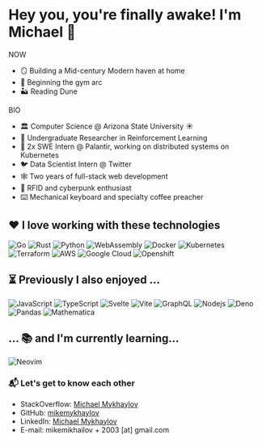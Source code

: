 # Hey you, you're finally awake! I'm Michael 🖖

NOW

- 🪞 Building a Mid-century Modern haven at home
- 💪 Beginning the gym arc
- 🏜️ Reading Dune

BIO

- 🏛️ Computer Science @ Arizona State University ☀️
- 🤖 Undergraduate Researcher in Reinforcement Learning
- 🔮 2x SWE Intern @ Palantir, working on distributed systems on Kubernetes
- 🐦 Data Scientist Intern @ Twitter
- 🕸️ Two years of full-stack web development 
- 📡 RFID and cyberpunk enthusiast
- ⌨️ Mechanical keyboard and specialty coffee preacher

## ❤️ I love working with these technologies

<p>
<img alt="Go" src="https://img.shields.io/badge/-Go-00ADD8?logo=go&logoColor=white" />
  <img alt="Rust" src="https://img.shields.io/badge/-Rust-000000?logo=rust&logoColor=white" />
<img alt="Python" src="https://img.shields.io/badge/-Python-3776AB?logo=python&logoColor=white" />
<img alt="WebAssembly" src="https://img.shields.io/badge/-WASM-654FF0?logo=webassembly&logoColor=white" />
<img alt="Docker" src="https://img.shields.io/badge/-Docker-2496ED?logo=docker&logoColor=white" />
<img alt="Kubernetes" src="https://img.shields.io/badge/-Kubernetes-326CE5?logo=kubernetes&logoColor=white" />
<img alt="Terraform" src="https://img.shields.io/badge/-Terraform-844FBA?logo=terraform&logoColor=white" />
<img alt="AWS" src="https://img.shields.io/badge/-AWS-FF9900?logo=amazon-web-services&logoColor=white" />
<img alt="Google Cloud" src="https://img.shields.io/badge/-Google_Cloud-4285F4?logo=google-cloud&logoColor=white" />
<img alt="Openshift" src="https://img.shields.io/badge/-Openshift-EE0000?logo=redhatopenshift&logoColor=white" />
</p>

## ⏳ Previously I also enjoyed ...

<p>
<img alt="JavaScript" src="https://img.shields.io/badge/-JavaScript-d9b218?logo=javascript&logoColor=white" /> 
<img alt="TypeScript" src="https://img.shields.io/badge/-TypeScript-3178C6?logo=typescript&logoColor=white" /> 
<img alt="Svelte" src="https://img.shields.io/badge/-Svelte-ff3e00?logo=svelte&logoColor=white" /> 
<img alt="Vite" src="https://img.shields.io/badge/-Vite-646CFF?logo=vite&logoColor=white" /> 
<img alt="GraphQL" src="https://img.shields.io/badge/-GraphQL-E10098?logo=graphql&logoColor=white" />
<img alt="Nodejs" src="https://img.shields.io/badge/-Node.js-43853d?logo=Node.js&logoColor=white" />
<img alt="Deno" src="https://img.shields.io/badge/-Deno-000?logo=deno&logoColor=white" />
<img alt="Pandas" src="https://img.shields.io/badge/-Pandas-150458?logo=pandas&logoColor=white" />
<img alt="Mathematica" src="https://img.shields.io/badge/-Mathematica-DD1100?logo=wolframmathematica&logoColor=white" />
</p>

## ... 📚 and I'm currently learning...

<p>
<img alt="Neovim" src="https://img.shields.io/badge/-Neovim-57A143?logo=neovim&logoColor=white" />
</p>

### 📬 Let's get to know each other

- StackOverflow: [Michael Mykhaylov](https://stackoverflow.com/users/12770693/michael-mykhaylov)
- GitHub: [mikemykhaylov](https://github.com/mikemykhaylov)
- LinkedIn: [Michael Mykhaylov](https://www.linkedin.com/in/mikemykhaylov/)
- E-mail: mikemikhailov + 2003 \[at\] gmail.com
